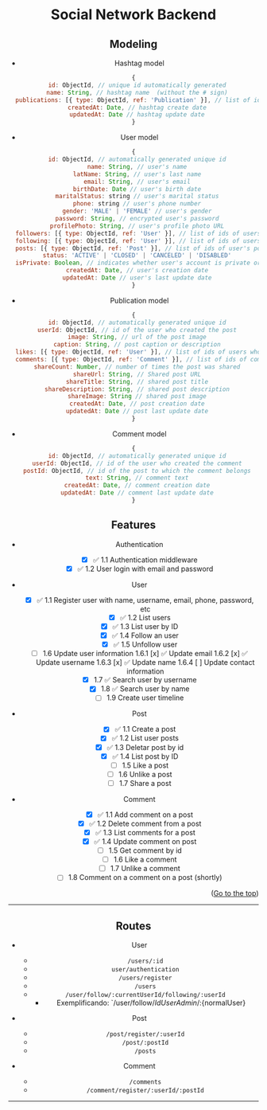 <div id="top" align="center">

# Social Network Backend

## Modeling

- Hashtag model

```javascript
{
  id: ObjectId, // unique id automatically generated
  name: String, // hashtag name  (without the # sign)
  publications: [{ type: ObjectId, ref: 'Publication' }], // list of ids of publications that use the hashtag
  createdAt: Date, // hashtag create date
  updatedAt: Date // hashtag update date
}
```

- User model

```javascript
{
  id: ObjectId, // automatically generated unique id
  name: String, // user's name
  latName: String, // user's last name
  email: String, // user's email
  birthDate: Date // user's birth date
  maritalStatus: string // user's marital status
  phone: string // user's phone number
  gender: 'MALE' | 'FEMALE' // user's gender
  password: String, // encrypted user's password
  profilePhoto: String, // user's profile photo URL
  followers: [{ type: ObjectId, ref: 'User' }], // list of ids of users who follow this user
  following: [{ type: ObjectId, ref: 'User' }], // list of ids of users whom this user follows
  posts: [{ type: ObjectId, ref: 'Post' }], // list of ids of user's posts
  status: 'ACTIVE' | 'CLOSED' | 'CANCELED' | 'DISABLED'
  isPrivate: Boolean, // indicates whether user's account is private or not
  createdAt: Date, // user's creation date
  updatedAt: Date // user's last update date
}
```

- Publication model

```javascript
{
  id: ObjectId, // automatically generated unique id
  userId: ObjectId, // id of the user who created the post
  image: String, // url of the post image
  caption: String, // post caption or description
  likes: [{ type: ObjectId, ref: 'User' }], // list of ids of users who liked the post
  comments: [{ type: ObjectId, ref: 'Comment' }], // list of ids of comments on the post
  shareCount: Number, // number of times the post was shared
  shareUrl: String, // Shared post URL
  shareTitle: String, // shared post title
  shareDescription: String, // shared post description
  shareImage: String // shared post image
  createdAt: Date, // post creation date
  updatedAt: Date // post last update date
}
```

- Comment model

```javascript
{
  id: ObjectId, // automatically generated unique id
  userId: ObjectId, // id of the user who created the comment
  postId: ObjectId, // id of the post to which the comment belongs
  text: String, // comment text
  createdAt: Date, // comment creation date
  updatedAt: Date // comment last update date
}
```

## Features

- Authentication

  - [x] ✅ 1.1 Authentication middleware
  - [x] ✅ 1.2 User login with email and password

- User

  - [x] ✅ 1.1 Register user with name, username, email, phone, password, etc
  - [x] ✅ 1.2 List users
  - [x] ✅ 1.3 List user by ID
  - [x] ✅ 1.4 Follow an user
  - [x] ✅ 1.5 Unfollow user
  - [ ] 1.6 Update user information
        1.6.1 [x] ✅ Update email
        1.6.2 [x] ✅ Update username
        1.6.3 [x] ✅ Update name
        1.6.4 [ ] Update contact information
  - [x] 1.7 ✅ Search user by username
  - [x] 1.8 ✅ Search user by name
  - [ ] 1.9 Create user timeline

- Post

  - [x] ✅ 1.1 Create a post
  - [x] ✅ 1.2 List user posts
  - [x] ✅ 1.3 Deletar post by id
  - [x] ✅ 1.4 List post by ID
  - [ ] 1.5 Like a post
  - [ ] 1.6 Unlike a post
  - [ ] 1.7 Share a post

- Comment
  - [x] ✅ 1.1 Add comment on a post
  - [x] ✅ 1.2 Delete comment from a post
  - [x] ✅ 1.3 List comments for a post
  - [x] ✅ 1.4 Update comment on post
  - [ ] 1.5 Get comment by id
  - [ ] 1.6 Like a comment
  - [ ] 1.7 Unlike a comment
  - [ ] 1.8 Comment on a comment on a post (shortly)

<p align="right">(<a href="#top">Go to the top</a>)</p>

---

## Routes

- User

  - `/users/:id`
  - `user/authentication`
  - `/users/register`
  - `/users`
  - `/user/follow/:currentUserId/following/:userId`
    - Exemplificando: `/user/follow/${IdUserAdmin}/:${normalUser}

- Post

  - `/post/register/:userId`
  - `/post/:postId`
  - `/posts`

- Comment
  - `/comments`
  - `/comment/register/:userId/:postId`

---

```

```

